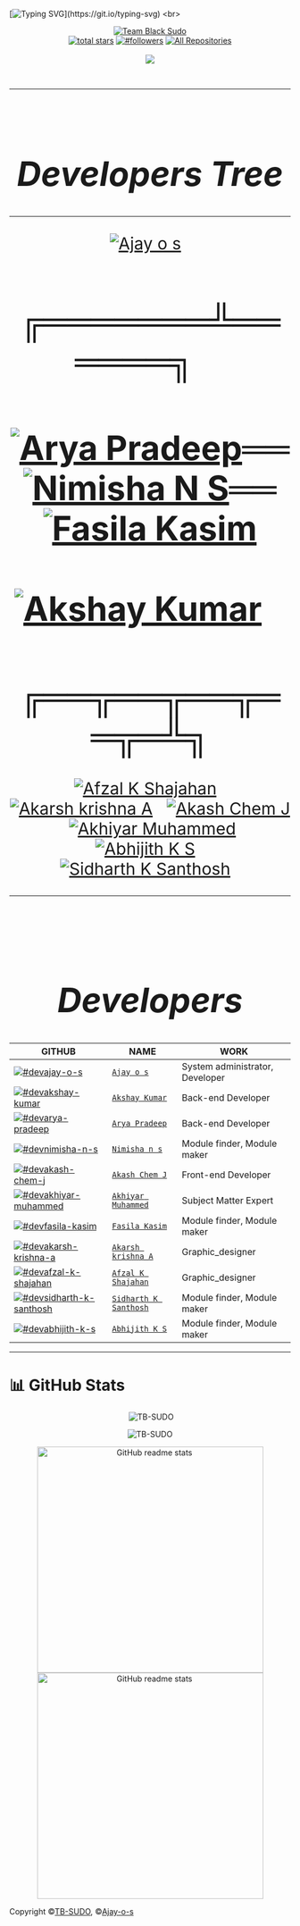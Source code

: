 [![Typing SVG](https://readme-typing-svg.herokuapp.com?color=%232DD309&size=28&lines=HI+Welcome+to;Team%20BLACK_SUDO;Nice+to+meet+you..!)](https://git.io/typing-svg)
<br>
<div align="center">

[![Team Black Sudo](https://github.com/TB-SUDO.png?size=200)](https://github.com/TB-SUDO) 
<br>
<a href="https://github.com/TB-SUDO?tab=repositories&sort=stargazers">
<img alt="total stars" title="Total stars on GitHub" src="https://custom-icon-badges.herokuapp.com/badge/dynamic/json?logo=star&color=55960c&labelColor=488207&label=Stars&style=for-the-badge&query=%24.stars&url=https://api.github-star-counter.workers.dev/user/TB-SUDO"/></a>
<a href="https://github.com/TB-SUDO?tab=followers">
<img alt="#followers" title="Follow me on Github" src="https://custom-icon-badges.herokuapp.com/github/followers/TB-SUDO?color=236ad3&labelColor=1155ba&style=for-the-badge&logo=person-add&label=Follow&logoColor=white"/></a>
<a href="https://github.com/TB-SUDO?tab=repositories&sort=stargazers"><img alt="All Repositories" title="All Repositories" src="https://custom-icon-badges.herokuapp.com/badge/-All%20Repos-2962FF?style=for-the-badge&logoColor=white&logo=repo"/></a>
</br></br>
<a href="https://github.com/TB-SUDO">
<img src="https://profile-counter.glitch.me/{Ajay-o-s}/count.svg"></a>
</div><br>

---
<br>


<div align="center" style="font-size:30px">

# ***Developers Tree***
---


<a href="https://github.com/Ajay-o-s"><img alt="Ajay o s" title="Ajay o s" src="https://github.com/Ajay-o-s.png?size=100"/></a>&#160;&#160;

# ╔═══════╩══════╗&#160;&#160;&#160;&#160;
# <a href="https://github.com/TB-SUDO"><img alt="Arya Pradeep" title="Arya Pradeep" src="https://github.com/TB-SUDO.png?size=100"/></a>══<a href="https://github.com/Nimisha-n-s"><img alt="Nimisha N S" title="Nimisha N S" src="https://github.com/Nimisha-n-s.png?size=100"/></a>══<a href="https://github.com/TB-SUDO"><img alt="Fasila Kasim" title="Fasila Kasim" src="https://github.com/TB-SUDO.png?size=100"/></a>&#160;&#160;&#160;&#160;&#160;&#160;&#160;&#160;&#160;&#160;<a href="https://github.com/akshay-011"><img alt="Akshay Kumar" title="Akshay Kumar" src="https://github.com/TB-SUDO.png?size=100"/></a>&#160;&#160;&#160;
# ╔══╦══╦══╦══╦═╩╗
<a href="https://github.com/afzalshaji18"><img alt="Afzal K Shajahan" title="Afzal K Shajahan" src="https://github.com/afzalshaji18.png?size=100"/></a>&#160;&#160;
<a href="https://github.com/akarsh-krishna"><img alt="Akarsh krishna A" title="Akarsh krishna A" src="https://github.com/akarsh-krishna.png?size=100"/></a>&#160;&#160;
<a href="https://github.com/ACJ007"><img alt="Akash Chem J" title="Akash Chem J" src="https://github.com/ACJ007.png?size=100"/></a>&#160;&#160;
<a href="https://github.com/TB-SUDO"><img alt="Akhiyar Muhammed" title="Akhiyar Muhammed" src="https://github.com/TB-SUDO.png?size=100"/></a>&#160;&#160;
<a href="https://github.com/TB-SUDO"><img alt="Abhijith K S" title="Abhijith K S" src="https://github.com/TB-SUDO.png?size=100"/></a>&#160;&#160;
<a href="https://github.com/TB-SUDO"><img alt="Sidharth K Santhosh" title="Sidharth K Santhosh" src="https://github.com/TB-SUDO.png?size=100"/></a>&#160;&#160;

----
<br>

# ***Developers***


|GITHUB|NAME|WORK|
| ----------------------                                                  | ---------------------------------                       | ----------- |
| [![#devajay-o-s](https://github.com/Ajay-o-s.png?size=100)](https://github.com/Ajay-o-s)               | [`Ajay o s`](https://github.com/Ajay-o-s)               | System administrator, Developer|
| [![#devakshay-kumar](https://github.com/TB-SUDO.png?size=100)](https://github.com/akshay-011)            | [`Akshay Kumar`](https://github.com/akshay-011)         | Back-end Developer|
| [![#devarya-pradeep](https://github.com/TB-SUDO.png?size=100)](https://github.com/TB-SUDO)            | [`Arya Pradeep`](https://github.com/TB-SUDO)            | Back-end Developer|
| [![#devnimisha-n-s](https://github.com/Nimisha-n-s.png?size=100)]()             | [`Nimisha n s`](https://github.com/Nimisha-n-s)             | Module finder, Module maker|
| [![#devakash-chem-j](https://github.com/ACJ007.png?size=100)](https://github.com/ACJ007)             | [`Akash Chem J`](https://github.com/ACJ007)             | Front-end Developer |
| [![#devakhiyar-muhammed](https://github.com/TB-SUDO.png?size=100)](https://github.com/TB-SUDO)        | [`Akhiyar Muhammed`](https://github.com/TB-SUDO)        | Subject Matter Expert |
| [![#devfasila-kasim](https://github.com/TB-SUDO.png?size=100)](https://github.com/TB-SUDO)            | [`Fasila Kasim`](https://github.com/TB-SUDO)            | Module finder, Module maker|
| [![#devakarsh-krishna-a](https://github.com/akarsh-krishna.png?size=100)](https://github.com/akarsh-krishna) | [`Akarsh krishna A`](https://github.com/akarsh-krishna) | Graphic_designer |
| [![#devafzal-k-shajahan](https://github.com/afzalshaji18.png?size=100)](https://github.com/afzalshaji18)   | [`Afzal K Shajahan`](https://github.com/afzalshaji18)   | Graphic_designer |
| [![#devsidharth-k-santhosh](https://github.com/TB-SUDO.png?size=100)](https://github.com/TB-SUDO)     | [`Sidharth K Santhosh`](https://github.com/TB-SUDO)     | Module finder, Module maker|
| [![#devabhijith-k-s](https://github.com/TB-SUDO.png?size=100)](https://github.com/TB-SUDO)            | [`Abhijith K S`](https://github.com/TB-SUDO)            | Module finder, Module maker|

</div>

---

# **📊 GitHub Stats**
<div align="center">
<p>&nbsp;<img align="center" src="https://github-readme-stats.vercel.app/api?username=TB-SUDO&show_icons=true&theme=highcontrast" alt="TB-SUDO" /></p><p><img align="center" src="https://github-readme-streak-stats.herokuapp.com/?user=TB-SUDO&theme=highcontrast" alt="TB-SUDO" /></p>
<img src="https://github-readme-stats.vercel.app/api/top-langs/?username=sreza78&theme=vision-friendly-dark&hide_border=false&include_all_commits=false&count_private=false&layout=compact" alt="GitHub readme stats" width=405px>
<br><img src="https://github-readme-stats.vercel.app/api/top-langs/?username=TB-SUDO&layout=compact&theme=onedark&langs_count=6&hide_border=true&hide=jupyter%20notebook,vim%20script,shell,roff,css,scheme,scss&title_color=58A6FF&icon_color=1F6FEB&text_color=C3D1D9&bg_color=0D1117&custom_title=Summary" alt="GitHub readme stats" width=405px>

</div>

Copyright &copy;[TB-SUDO](https://github.com/TB-SUDO), &copy;[Ajay-o-s](https://github.com/Ajay-o-s)
